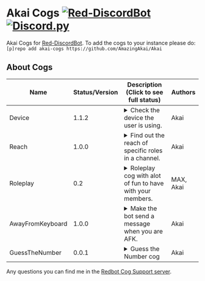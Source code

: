 # Akai Cogs [![Red-DiscordBot](https://img.shields.io/badge/Red--DiscordBot-V3-red.svg)](https://github.com/Cog-Creators/Red-DiscordBot) [![Discord.py](https://img.shields.io/badge/Discord.py-blue.svg)](https://github.com/Rapptz/discord.py/)

Akai Cogs for [Red-DiscordBot](https://github.com/Cog-Creators/Red-DiscordBot/tree/V3/develop).
To add the cogs to your instance please do: `[p]repo add akai-cogs https://github.com/AmazingAkai/Akai`

## About Cogs
| Name            | Status/Version   | Description (Click to see full status)                                                                                                                                                                                                                                                                                                                                                                                                                                                                                                                                                                             | Authors                                                                                                       |
|-----------------|------------------|--------------------------------------------------------------------------------------------------------------------------------------------------------------------------------------------------------------------------------------------------------------------------------------------------------------------------------------------------------------------------------------------------------------------------------------------------------------------------------------------------------------------------------------------------------------------------------------------------------------------|---------------------------------------------------------------------------------------------------------------|
| Device        | 1.1.2            | <details><summary>Check the device the user is using.</summary>View user's device by running a command using their status.</details>                                                                                                                                                                                                                                                                                                                                                                                                                                                               | Akai                                                                                                    |
| Reach        | 1.0.0            | <details><summary>Find out the reach of specific roles in a channel.</summary>Shows the reach of roles in a channel.</details>                                                                                                                                                                                                                                                                                                                                                                                                                                                               | Akai                                                                                                    |
| Roleplay        | 0.2            | <details><summary>Roleplay cog with alot of fun to have with your members.</summary>The Roleplay cog is a Discord bot module that provides commands for immersive and engaging roleplaying activities.</details>                                                                                                                                                                                                                                                                                                                                                                                                                                                               | MAX, Akai                                                                                                                                                                                                    |
| AwayFromKeyboard        | 1.0.0            | <details><summary>Make the bot send a message when you are AFK.</summary>Make the bot send message to notify the users that you are AFK.</details>                                                                                                                                                                                                                                                                                                                                                                                                                                                               | Akai                                                                                                    |
| GuessTheNumber        | 0.0.1            | <details><summary>Guess the Number cog</summary>Guess the Number cog for a fun guessing game with your server members.</details>                                                                                                                                                                                                                                                                                                                                                                                                                                                               | Akai                                                                                                    |


Any questions you can find me in the [Redbot Cog Support server](https://discord.gg/GET4DVk).
